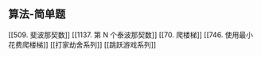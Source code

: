 

## 算法-简单题
[[509. 斐波那契数]]
[[1137. 第 N 个泰波那契数]]
[[70. 爬楼梯]]
[[746. 使用最小花费爬楼梯]]
[[打家劫舍系列]]
[[跳跃游戏系列]]

